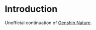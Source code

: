 # Introduction
Unofficial continuation of [Genshin Nature](https://modrinth.com/mod/genshin-nature).